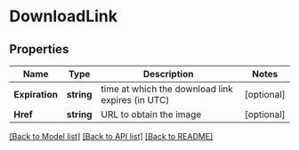 # DownloadLink

## Properties

Name | Type | Description | Notes
------------ | ------------- | ------------- | -------------
**Expiration** | **string** | time at which the download link expires (in UTC) | [optional] 
**Href** | **string** | URL to obtain the image | [optional] 

[[Back to Model list]](../README.md#documentation-for-models) [[Back to API list]](../README.md#documentation-for-api-endpoints) [[Back to README]](../README.md)


